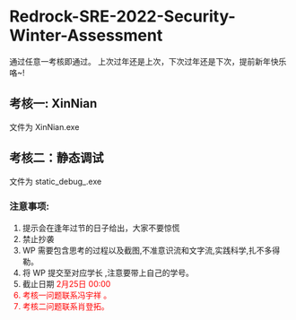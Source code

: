 # Redrock-SRE-2022-Security-Winter-Assessment

通过任意一考核即通过。
上次过年还是上次，下次过年还是下次，提前新年快乐咯~!

## 考核一: XinNian
文件为 XinNian.exe
 ## 考核二：静态调试

文件为 static_debug_.exe

### 注意事项:
1. 提示会在逢年过节的日子给出，大家不要惊慌
2. 禁止抄袭
3. WP 需要包含思考的过程以及截图,不准意识流和文字流,实践科学,扎不多得勒。
4. 将 WP 提交至对应学长 ,注意要带上自己的学号。
5. 截止日期 <font color =red > 2月25日 00:00  <font>
6. 考核一问题联系冯宇祥 。
7. 考核二问题联系肖登拓。

